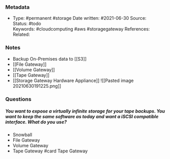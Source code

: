 ### Metadata

-  Type: #permanent #storage
    Date written: #2021-06-30
    Source:  
    Status: #todo  
    Keywords:  #cloudcomputing #aws #storagegateway
	References:
	Related:
	
### Notes
- Backup On-Premises data to [[S3]]
- [[File Gateway]]
- [[Volume Gateway]]
- [[Tape Gateway]]
- [[Storage Gateway Hardware Appliance]]
![[Pasted image 20210630191225.png]]

### Questions

##### You want to expose a virtually infinite storage for your tape backups. You want to keep the same software as today and want a iSCSI compatible interface. What do you use?
- Snowball
- File Gateway
- Volume Gateway
- Tape Gateway
#card 
Tape Gateway
